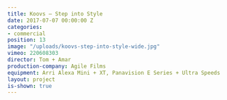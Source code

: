```yaml
---
title: Koovs — Step into Style
date: 2017-07-07 00:00:00 Z
categories:
- commercial
position: 13
image: "/uploads/koovs-step-into-style-wide.jpg"
vimeo: 220608303
director: Tom + Amar
production-company: Agile Films
equipment: Arri Alexa Mini + XT, Panavision E Series + Ultra Speeds
layout: project
is-shown: true
---
```


